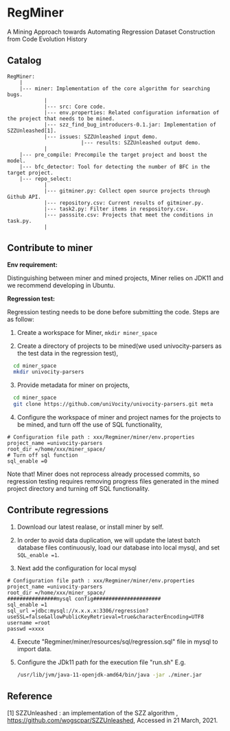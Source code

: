 # RegMiner

A Mining Approach towards Automating Regression Dataset Construction from Code Evolution History

## Catalog

```
RegMiner:
	|
	|--- miner: Implementation of the core algorithm for searching bugs.
	 		|
	 		|--- src: Core code.
	 		|--- env.properties: Related configuration information of the project that needs to be mined.
			|--- szz_find_bug_introducers-0.1.jar: Implementation of SZZUnleashed[1].
			|--- issues: SZZUnleashed input demo.
                        |--- results: SZZUnleashed output demo.
			|
	|--- pre_compile: Precompile the target project and boost the model.
	|--- bfc_detector: Tool for detecting the number of BFC in the target project.
	|--- repo_select:
			|
			|--- gitminer.py: Collect open source projects through Github API. 
			|--- repository.csv: Current results of gitminer.py.
			|--- task2.py: Filter items in respository.csv.
			|--- passsite.csv: Projects that meet the conditions in task.py.
			|
```

## Contribute to miner

 **Env requirement:**  

 Distinguishing between miner and mined projects, Miner relies on JDK11 and we recommend developing in Ubuntu.  

 **Regression test:**  

 Regression testing needs to be done before submitting the code. Steps are as follow:  

1. Create a workspace for Miner,
 ``mkdir miner_space``

2. Create a directory of projects to be mined(we used univocity-parsers as the test data in the regression test),

```bash
  cd miner_space
  mkdir univocity-parsers
```

3. Provide metadata for miner on projects,

```bash
  cd miner_space
  git clone https://github.com/uniVocity/univocity-parsers.git meta
```

4. Configure the  workspace of miner and project names for the projects to be mined, and turn off the use of SQL functionality,

```properties
# Configuration file path : xxx/Regminer/miner/env.properties
project_name =univocity-parsers
root_dir =/home/xxx/miner_space/
# Turn off sql function
sql_enable =0
```

Note that! Miner does not reprocess already processed commits, so regression testing requires removing progress files generated in the mined project directory and turning off SQL functionality.

## Contribute regressions

1. Download our latest realase, or install miner by self.
   
2. In order to avoid data duplication, we will update the latest batch database files continuously, load our database into local mysql, and set ``SQL_enable =1``.

3. Next add the configuration for local mysql
   
```properties
# Configuration file path : xxx/Regminer/miner/env.properties
project_name =univocity-parsers
root_dir =/home/xxx/miner_space/
################mysql config######################
sql_enable =1
sql_url =jdbc:mysql://x.x.x.x:3306/regression?useSSL=false&allowPublicKeyRetrieval=true&characterEncoding=UTF8
username =root
passwd =xxxx
```

4. Execute "Regminer/miner/resources/sql/regression.sql" file in mysql to import data.

5. Configure the JDk11 path for the execution file "run.sh"
   E.g.

   ```bash
   /usr/lib/jvm/java-11-openjdk-amd64/bin/java -jar ./miner.jar
   ```

## Reference

[1] SZZUnleashed : an implementation of the SZZ algorithm , https://github.com/wogscpar/SZZUnleashed, Accessed in  21 March, 2021.
